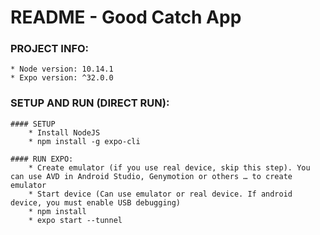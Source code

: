 # README - Good Catch App


### PROJECT INFO:
    * Node version: 10.14.1
    * Expo version: ^32.0.0


### SETUP AND RUN (DIRECT RUN):
    #### SETUP
        * Install NodeJS
        * npm install -g expo-cli

    #### RUN EXPO:
        * Create emulator (if you use real device, skip this step). You can use AVD in Android Studio, Genymotion or others … to create emulator
        * Start device (Can use emulator or real device. If android device, you must enable USB debugging)
        * npm install
        * expo start --tunnel
